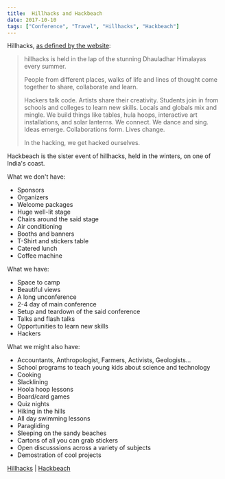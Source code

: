 ```yaml
---
title:  Hillhacks and Hackbeach
date: 2017-10-10
tags: ["Conference", "Travel", "Hillhacks", "Hackbeach"]
---
```


Hillhacks, [as defined by the website][hillhacks]:
> hillhacks is held in the lap of the stunning Dhauladhar Himalayas every summer.<br>
>
> People from different places, walks of life and lines of thought come together to share, collaborate and learn.<br>
>
> Hackers talk code. Artists share their creativity. Students join in from schools and colleges to learn new skills. Locals and globals mix and mingle. We build things like tables, hula hoops, interactive art installations, and solar lanterns. We connect. We dance and sing. Ideas emerge. Collaborations form. Lives change.<br>
>
> In the hacking, we get hacked ourselves.<br>

Hackbeach is the sister event of hillhacks, held in the winters, on one of India's coast.

What we don't have:
- Sponsors
- Organizers
- Welcome packages
- Huge well-lit stage
- Chairs around the said stage
- Air conditioning
- Booths and banners
- T-Shirt and stickers table
- Catered lunch
- Coffee machine

What we have:
- Space to camp
- Beautiful views
- A long unconference
- 2-4 day of main conference
- Setup and teardown of the said conference
- Talks and flash talks
- Opportunities to learn new skills
- Hackers

What we might also have:
- Accountants, Anthropologist, Farmers, Activists, Geologists...
- School programs to teach young kids about science and technology
- Cooking
- Slacklining
- Hoola hoop lessons
- Board/card games
- Quiz nights
- Hiking in the hills
- All day swimming lessons
- Paragliding
- Sleeping on the sandy beaches
- Cartons of all you can grab stickers
- Open discusssions across a variety of subjects
- Demostration of cool projects

[Hillhacks][1] \| [Hackbeach][2]

[hillhacks]: https://hillhacks.in/about/
[1]: https://hillhacks.in
[2]: https://hackbeach.in
<!--more-->
